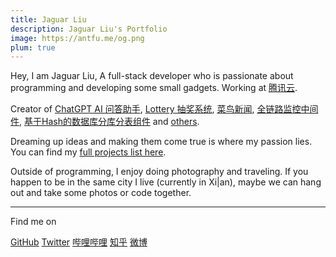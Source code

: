 ```yaml
---
title: Jaguar Liu
description: Jaguar Liu's Portfolio
image: https://antfu.me/og.png
plum: true
---
```


Hey, I am Jaguar Liu, A full-stack developer who is passionate about programming and developing some small gadgets. Working at [<span i-fxemoji:penguin /> 腾讯云](https://cloud.tencent.com/).

Creator of [ChatGPT AI 问答助手](https://gitee.com/ashbur-e/chatbot-api-go), [Lottery 抽奖系统](https://gitee.com/ashbur-e/lottery), [菜鸟新闻](https://gitee.com/ashbur-e/rookie-news), [全链路监控中间件](https://gitee.com/ashbur-e/java-agent-link-monitoring), [基于Hash的数据库分库分表组件](https://gitee.com/ashbur-e/ashbur-db-router-spring-boot-starter) and [others](/projects).<br>

Dreaming up ideas and making them come true is where my passion lies. You can find my [full projects list here](/projects).

Outside of programming, I enjoy doing photography and traveling. If you happen to be in the same city I live (currently in Xi|an), maybe we can hang out and take some photos or code together.

<div flex-auto />

---

Find me on

<p flex="~ gap-3 wrap" class="mt--2!">
    <a href="https://github.com/Eumenides1" target="_blank"><span op75 i-simple-icons-github /> GitHub</a>
    <a href="https://www.twitter.com/jaguarliu" target="_blank"><span op75 i-ri-twitter-x-fill /> Twitter</a>
    <a href="https://space.bilibili.com/386200342" target="_blank"><span op75 i-simple-icons-bilibili /> 哔哩哔哩</a>
    <a href="https://www.zhihu.com/people/fei-xiang-de-la-la-la" target="_blank"><span op75 i-simple-icons-zhihu /> 知乎</a>
    <a href="https://weibo.com/u/7485197193" target="_blank"><span op75 i-simple-icons-sinaweibo /> 微博</a>
</p>
